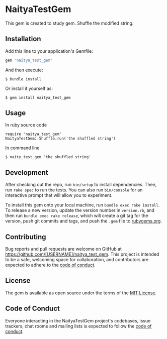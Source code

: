 # NaityaTestGem

This gem is created to study gem.
Shuffle the modified string.

## Installation

Add this line to your application's Gemfile:

```ruby
gem 'naitya_test_gem'
```

And then execute:

    $ bundle install

Or install it yourself as:

    $ gem install naitya_test_gem

## Usage
In ruby source code

    require 'naitya_test_gem'
    NaityaTestGem::Shuffle.run('the shuffled string')
In command line

    $ naity_test_gem 'the shuffled string'

## Development

After checking out the repo, run `bin/setup` to install dependencies. Then, run `rake spec` to run the tests. You can also run `bin/console` for an interactive prompt that will allow you to experiment.

To install this gem onto your local machine, run `bundle exec rake install`. To release a new version, update the version number in `version.rb`, and then run `bundle exec rake release`, which will create a git tag for the version, push git commits and tags, and push the `.gem` file to [rubygems.org](https://rubygems.org).

## Contributing

Bug reports and pull requests are welcome on GitHub at https://github.com/[USERNAME]/naitya_test_gem. This project is intended to be a safe, welcoming space for collaboration, and contributors are expected to adhere to the [code of conduct](https://github.com/[USERNAME]/naitya_test_gem/blob/master/CODE_OF_CONDUCT.md).


## License

The gem is available as open source under the terms of the [MIT License](https://opensource.org/licenses/MIT).

## Code of Conduct

Everyone interacting in the NaityaTestGem project's codebases, issue trackers, chat rooms and mailing lists is expected to follow the [code of conduct](https://github.com/[USERNAME]/naitya_test_gem/blob/master/CODE_OF_CONDUCT.md).
